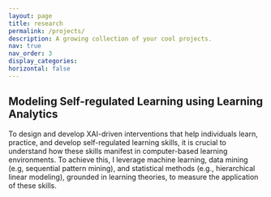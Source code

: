 ```yaml
---
layout: page
title: research
permalink: /projects/
description: A growing collection of your cool projects.
nav: true
nav_order: 3
display_categories:
horizontal: false
---
```


## Modeling Self-regulated Learning using Learning Analytics

To design and develop XAI-driven interventions that help individuals learn, practice, and develop self-regulated learning skills, it is crucial to understand how these skills manifest in computer-based learning environments. To achieve this, I leverage machine learning, data mining (e.g, sequential pattern mining), and statistical methods (e.g., hierarchical linear modeling), grounded in learning theories, to measure the application of these skills.


